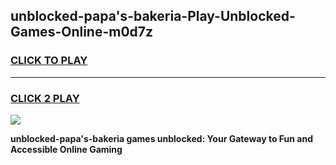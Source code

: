 
## unblocked-papa's-bakeria-Play-Unblocked-Games-Online-m0d7z
<h3>
<a href="https://premium76.site?title=unblocked-papa's-bakeria&ref=25A">CLICK TO PLAY</a></h3>
<hr>

<h3>
<a href="https://premium76.site?title=unblocked-papa's-bakeria&ref=25A">CLICK 2 PLAY</a>
  
</h3>

<a href="https://premium76.site?title=unblocked-papa's-bakeria&ref=25A"><img src="https://clearcache.store/games.png"></a>


**unblocked-papa's-bakeria games unblocked: Your Gateway to Fun and Accessible Online Gaming**
